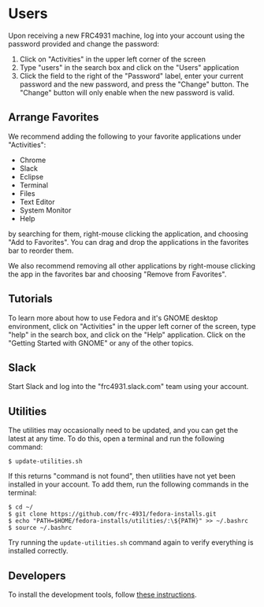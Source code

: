 # Users

Upon receiving a new FRC4931 machine, log into your account using the password provided and change the password:

1. Click on "Activities" in the upper left corner of the screen
1. Type "users" in the search box and click on the "Users" application
1. Click the field to the right of the "Password" label, enter your current password and the new password, and press the "Change" button. The "Change" button will only enable when the new password is valid.

## Arrange Favorites

We recommend adding the following to your favorite applications under "Activities":

* Chrome
* Slack
* Eclipse
* Terminal
* Files
* Text Editor
* System Monitor
* Help

by searching for them, right-mouse clicking the application, and choosing "Add to Favorites". You can drag and drop the applications in the favorites bar to reorder them. 

We also recommend removing all other applications by right-mouse clicking the app in the favorites bar and choosing "Remove from Favorites".

## Tutorials

To learn more about how to use Fedora and it's GNOME desktop environment, click on "Activities" in the upper left corner of the screen, type "help" in the search box, and click on the "Help" application. Click on the "Getting Started with GNOME" or any of the other topics.

## Slack

Start Slack and log into the "frc4931.slack.com" team using your account.

## Utilities

The utilities may occasionally need to be updated, and you can get the latest at any time. To do this, open a terminal and run the following command:

    $ update-utilities.sh

If this returns "command is not found", then utilities have not yet been installed in your account. To add them, run the following commands in the terminal:

    $ cd ~/
    $ git clone https://github.com/frc-4931/fedora-installs.git
    $ echo "PATH=$HOME/fedora-installs/utilities/:\${PATH}" >> ~/.bashrc
    $ source ~/.bashrc

Try running the `update-utilities.sh` command again to verify everything is installed correctly.

## Developers

To install the development tools, follow [these instructions](https://github.com/frc-4931/fedora-installs/blob/master/utilities/DEVELOPER.md).